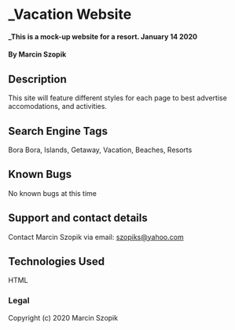 # _Vacation Website

#### _This is a mock-up website for a resort. January 14 2020

#### By Marcin Szopik

##  Description

This site will feature different styles for each page to best advertise accomodations, and activities.


## Search Engine Tags

Bora Bora, Islands, Getaway, Vacation, Beaches, Resorts

## Known Bugs

No known bugs at this time

## Support and contact details

Contact Marcin Szopik via email: szopiks@yahoo.com 

## Technologies Used

HTML

### Legal

Copyright (c) 2020 Marcin Szopik
